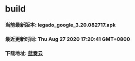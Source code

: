 # build

### 当前最新版本: legado_google_3.20.082717.apk
### 最近更新时间: Thu Aug 27 2020 17:20:41 GMT+0800
### 下载地址: [蓝奏云](https://wwa.lanzous.com/b0d8bblej)
